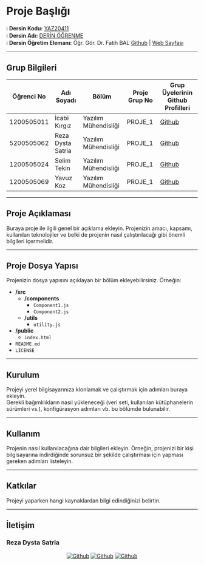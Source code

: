 # Proje Başlığı

:information_source: **Dersin Kodu:** [YAZ20411](https://ebp.klu.edu.tr/Ders/dersDetay/YAZ20411/716026/tr)  
:information_source: **Dersin Adı:** [DERİN ÖĞRENME](https://ebp.klu.edu.tr/Ders/dersDetay/YAZ20411/716026/tr)  
:information_source: **Dersin Öğretim Elemanı:** Öğr. Gör. Dr. Fatih BAL  [Github](https://github.com/balfatih)   |    [Web Sayfası](https://balfatih.github.io/)
   
---

## Grup Bilgileri

| Öğrenci No | Adı Soyadı           | Bölüm          		   | Proje Grup No | Grup Üyelerinin Github Profilleri                 |
|------------|----------------------|--------------------------|---------------|---------------------------------------------------|
| 1200505011  | İcabi Kırgız		| Yazılım Mühendisliği     | PROJE_1       | [Github](https://github.com/balfatih)     |
| 5200505062  | Reza Dysta Satria   | Yazılım Mühendisliği     | PROJE_1       | [Github](https://github.com/balfatih)     |
| 1200505024     | Selim Tekin   | Yazılım Mühendisliği     | PROJE_1       | [Github](https://github.com/balfatih)     |
| 1200505069     | Yavuz Koz   | Yazılım Mühendisliği     | PROJE_1       | [Github](https://github.com/balfatih)     |

---

## Proje Açıklaması

Buraya proje ile ilgili genel bir açıklama ekleyin. Projenizin amacı, kapsamı, kullanılan teknolojiler ve belki de projenin nasıl çalıştırılacağı gibi önemli bilgileri içermelidir.

---

## Proje Dosya Yapısı

Projenizin dosya yapısını açıklayan bir bölüm ekleyebilirsiniz. Örneğin:
- **/src**
  - **/components**
    - `Component1.js`
    - `Component2.js`
  - **/utils**
    - `utility.js`
- **/public**
  - `index.html`
- `README.md`
- `LICENSE`  


---

## Kurulum

Projeyi yerel bilgisayarınıza klonlamak ve çalıştırmak için adımları buraya ekleyin.  
Gerekli bağımlılıkların nasıl yükleneceği (veri seti, kullanılan kütüphanelerin sürümleri vs.), konfigürasyon adımları vb. bu bölümde bulunabilir.

---

## Kullanım

Projenin nasıl kullanılacağına dair bilgileri ekleyin. Örneğin, projenizi bir kişi bilgisayarına indirdiğinde sorunsuz bir şekilde çalıştırması için yapması gereken adımları listeleyin.

---

## Katkılar

Projeyi yaparken hangi kaynaklardan bilgi edindiğinizi belirtin.

---

## İletişim

### Reza Dysta Satria

<div align=center>
  
[<img  alt="Github" src="https://img.shields.io/badge/GitHub-000000.svg?&style=for-the-badge&logo=Github&logoColor=white"/>](https://github.com/dystaSatria) 
[<img  alt="Github" src="https://img.shields.io/badge/Instagram-000000.svg?&style=for-the-badge&logo=Instagram&logoColor=white"/>](https://www.instagram.com/dyzzta/)
[<img  alt="Github" src="https://img.shields.io/badge/LinkedIn-000000.svg?&style=for-the-badge&logo=linkedIn&logoColor=white"/>](https://www.linkedin.com/in/reza-dysta-satria-9b0a431b2/)


</div>
